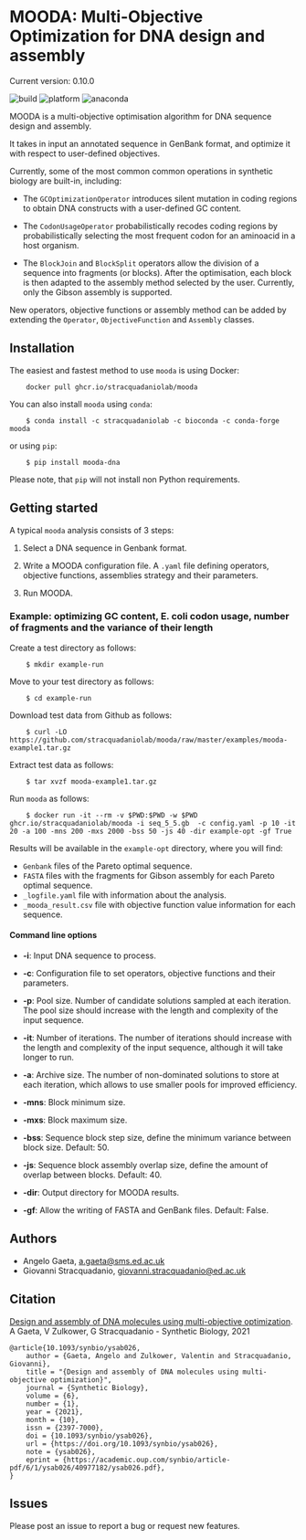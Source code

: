 # MOODA: Multi-Objective Optimization for DNA design and assembly

Current version: 0.10.0

![build](https://github.com/stracquadaniolab/mooda/workflows/release/badge.svg)
![platform](https://anaconda.org/stracquadaniolab/mooda/badges/platforms.svg)
![anaconda](https://anaconda.org/stracquadaniolab/mooda/badges/version.svg)

MOODA is a multi-objective optimisation algorithm for DNA sequence design and assembly.

It takes in input an annotated sequence in GenBank format, and optimize it with
respect to user-defined objectives.

Currently, some of the most common common operations in synthetic biology are
built-in, including:

- The `GCOptimizationOperator` introduces silent mutation in coding regions to
  obtain DNA constructs with a user-defined GC content.

- The `CodonUsageOperator` probabilistically recodes coding regions by
  probabilistically selecting the most frequent codon for an aminoacid in a host
  organism.

- The `BlockJoin` and `BlockSplit` operators allow the division of a sequence
  into fragments (or blocks). After the optimisation, each block is then adapted
  to the assembly method selected by the user. Currently, only the Gibson
  assembly is supported.

New operators, objective functions or assembly method can be added by extending
the `Operator`, `ObjectiveFunction` and `Assembly` classes.

## Installation

The easiest and fastest method to use `mooda` is using Docker:

```
    docker pull ghcr.io/stracquadaniolab/mooda
```

You can also install `mooda` using `conda`:

```
    $ conda install -c stracquadaniolab -c bioconda -c conda-forge mooda
```

or using `pip`:

```
    $ pip install mooda-dna
```

Please note, that `pip` will not install non Python requirements.

## Getting started

A typical `mooda` analysis consists of 3 steps:

1. Select a DNA sequence in Genbank format.

2. Write a MOODA configuration file. A `.yaml` file defining operators,
   objective functions, assemblies strategy and their parameters.

3. Run MOODA.

### Example: optimizing GC content, E. coli codon usage, number of fragments and the variance of their length

Create a test directory as follows:

```
    $ mkdir example-run
```

Move to your test directory as follows:

```
    $ cd example-run
```

Download test data from Github as follows:

```
    $ curl -LO https://github.com/stracquadaniolab/mooda/raw/master/examples/mooda-example1.tar.gz
```

Extract test data as follows:

```
    $ tar xvzf mooda-example1.tar.gz
```

Run `mooda` as follows:

```
    $ docker run -it --rm -v $PWD:$PWD -w $PWD ghcr.io/stracquadaniolab/mooda -i seq_5_5.gb  -c config.yaml -p 10 -it 20 -a 100 -mns 200 -mxs 2000 -bss 50 -js 40 -dir example-opt -gf True
```

Results will be available in the `example-opt` directory, where you will find:

- `Genbank` files of the Pareto optimal sequence.
- `FASTA` files with the fragments for Gibson assembly for each Pareto optimal
  sequence.
- `_logfile.yaml` file with information about the analysis.
- `_mooda_result.csv` file with objective function value information for each
  sequence.

#### Command line options

- **-i**: Input DNA sequence to process.

- **-c**: Configuration file to set operators, objective functions and their
  parameters.

- **-p**: Pool size. Number of candidate solutions sampled at each iteration.
  The pool size should increase with the length and complexity of the input
  sequence.

- **-it**: Number of iterations.  The number of iterations should increase with
  the length and complexity of the input sequence, although it will take longer
  to run.

- **-a**: Archive size. The number of non-dominated solutions to store at each
  iteration, which allows to use smaller pools for improved efficiency.

- **-mns**: Block minimum size.

- **-mxs**: Block maximum size.

- **-bss**: Sequence block step size, define the minimum variance between block
  size. Default: 50.

- **-js**: Sequence block assembly overlap size, define the amount of overlap
  between blocks. Default: 40.

- **-dir**: Output directory for MOODA results.

- **-gf**: Allow the writing of FASTA and GenBank files. Default: False.

## Authors

- Angelo Gaeta, a.gaeta@sms.ed.ac.uk
- Giovanni Stracquadanio, giovanni.stracquadanio@ed.ac.uk

## Citation

[Design and assembly of DNA molecules using multi-objective optimization](https://academic.oup.com/synbio/article-abstract/6/1/ysab026/6387748).
A Gaeta, V Zulkower, G Stracquadanio - Synthetic Biology, 2021

```
@article{10.1093/synbio/ysab026,
    author = {Gaeta, Angelo and Zulkower, Valentin and Stracquadanio, Giovanni},
    title = "{Design and assembly of DNA molecules using multi-objective optimization}",
    journal = {Synthetic Biology},
    volume = {6},
    number = {1},
    year = {2021},
    month = {10},
    issn = {2397-7000},
    doi = {10.1093/synbio/ysab026},
    url = {https://doi.org/10.1093/synbio/ysab026},
    note = {ysab026},
    eprint = {https://academic.oup.com/synbio/article-pdf/6/1/ysab026/40977182/ysab026.pdf},
}
```

## Issues

Please post an issue to report a bug or request new features.
